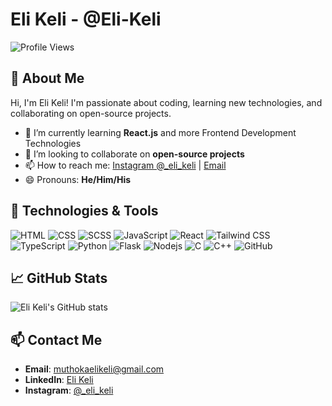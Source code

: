 # Eli Keli - @Eli-Keli

![Profile Views](https://komarev.com/ghpvc/?username=Eli-Keli)

## 👋 About Me

Hi, I'm Eli Keli! I'm passionate about coding, learning new technologies, and collaborating on open-source projects.

- 🌱 I’m currently learning **React.js** and more Frontend Development Technologies
- 💞️ I’m looking to collaborate on **open-source projects**
- 📫 How to reach me: [Instagram @_eli_keli](https://www.instagram.com/_eli_keli) | [Email](mailto:your-email@example.com)
- 😄 Pronouns: **He/Him/His**

## 🔧 Technologies & Tools

![HTML](https://img.shields.io/badge/-HTML-black?style=flat-square&logo=html5)
![CSS](https://img.shields.io/badge/-CSS-black?style=flat-square&logo=css3)
![SCSS](https://img.shields.io/badge/-SCSS-black?style=flat-square&logo=sass)
![JavaScript](https://img.shields.io/badge/-JavaScript-black?style=flat-square&logo=javascript)
![React](https://img.shields.io/badge/-React-black?style=flat-square&logo=react)
![Tailwind CSS](https://img.shields.io/badge/-TailwindCSS-black?style=flat-square&logo=tailwind-css)
![TypeScript](https://img.shields.io/badge/-TypeScript-black?style=flat-square&logo=typescript)
![Python](https://img.shields.io/badge/-Python-black?style=flat-square&logo=python)
![Flask](https://img.shields.io/badge/-Flask-black?style=flat-square&logo=flask)
![Nodejs](https://img.shields.io/badge/-Nodejs-black?style=flat-square&logo=Node.js)
![C](https://img.shields.io/badge/-C-black?style=flat-square&logo=c)
![C++](https://img.shields.io/badge/-C++-black?style=flat-square&logo=cplusplus)
![GitHub](https://img.shields.io/badge/-GitHub-black?style=flat-square&logo=github)

## 📈 GitHub Stats

![Eli Keli's GitHub stats](https://github-readme-stats.vercel.app/api?username=Eli-Keli&show_icons=true&theme=radical)

## 📫 Contact Me

- **Email**: [muthokaelikeli@gmail.com ](mailto:muthokaelikeli@gmail.com)
- **LinkedIn**: [Eli Keli](https://www.linkedin.com/in/eli-keli/)
- **Instagram**: [@_eli_keli](https://www.instagram.com/_eli_keli)


<!---
Eli-Keli/Eli-Keli is a ✨ special ✨ repository because its `README.md` (this file) appears on your GitHub profile.
You can click the Preview link to take a look at your changes.
--->
